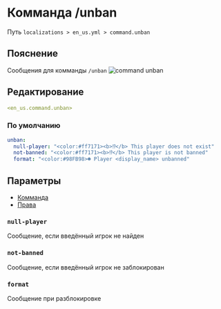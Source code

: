 # Комманда /unban
Путь `localizations > en_us.yml > command.unban`

## Пояснение
Сообщения для комманды `/unban`
![command unban](/commandunban.png)

## Редактирование
```yaml
<en_us.command.unban>
```

### По умолчанию
```yaml
unban:
  null-player: "<color:#ff7171><b>⁉</b> This player does not exist"
  not-banned: "<color:#ff7171><b>⁉</b> This player is not banned"
  format: "<color:#98FB98>☻ Player <display_name> unbanned"
```

## Параметры

- [Комманда](/docs/command/unban/)
- [Права](/docs/permission/command/unban/)

### `null-player`

Сообщение, если введённый игрок не найден

### `not-banned`

Сообщение, если введённый игрок не заблокирован

### `format`

Сообщение при разблокировке
